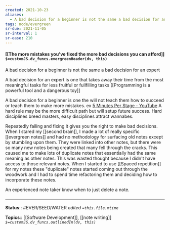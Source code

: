 ```yaml
---
created: 2021-10-23
aliases:
  - A bad decision for a beginner is not the same a bad decision for an expert
tags: node/evergreen
sr-due: 2021-11-05
sr-interval: 1
sr-ease: 210
---
```


#### [[The more mistakes you've fixed the more bad decisions you can afford]] `$=customJS.dv_funcs.evergreenHeader(dv, this)`

A bad decision for a beginner is not the same a bad decision for an expert

A bad decision for an expert is one that takes away their time from the most meaningful tasks for less fruitful or fullfilling tasks [[Programming is a powerful tool and a dangerous toy]]

A bad decision for a beginner is one the will not teach them how to succeed or teach them to make more mistakes. ex [5 Minutes Per Stage - YouTube](https://www.youtube.com/watch?v=wfasQwNJ1G0) A hard rule may be the more difficult path but will setup future success. Hard disciplines breed masters, easy disciplines attract wannabes.

Repeatedly failing and fixing it gives you the right to make bad decisions. When I stared my [[second brain]], I made a lot of really specific [[evergreen notes]] and had no methodology for surfacing old notes except by stumbling upon them. They were linked into other notes, but there were so many new notes being created that many fell through the cracks. This caused me to make lots of duplicate notes that essentially had the same meaning as other notes. This was wasted thought because I didn't have access to those relevant notes. When I started to use [[Spaced repetition]] for my notes these "duplicate" notes started coming out through the woodwork and I had to spend time refactoring them and deciding how to incorporate these notes. 

An experienced note taker know when to just delete a note.
### <hr class="footnote"/>

**Status**:: #EVER/SEED/WATER 
*edited `=this.file.mtime`*

**Topics**:: [[Software Development]], [[note writing]]
*`$=customJS.dv_funcs.outlinedIn(dv, this)`*

